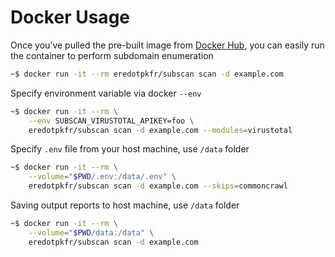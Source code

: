 # Docker Usage

Once you’ve pulled the pre-built image from [Docker Hub](https://hub.docker.com/), you can easily run the container to perform subdomain enumeration

```bash
~$ docker run -it --rm eredotpkfr/subscan scan -d example.com
```

Specify environment variable via docker `--env`

```bash
~$ docker run -it --rm \
    --env SUBSCAN_VIRUSTOTAL_APIKEY=foo \
    eredotpkfr/subscan scan -d example.com --modules=virustotal
```

Specify `.env` file from your host machine, use `/data` folder

```bash
~$ docker run -it --rm \
    --volume="$PWD/.env:/data/.env" \
    eredotpkfr/subscan scan -d example.com --skips=commoncrawl
```

Saving output reports to host machine, use `/data` folder

```bash
~$ docker run -it --rm \
    --volume="$PWD/data:/data" \
    eredotpkfr/subscan scan -d example.com
```
